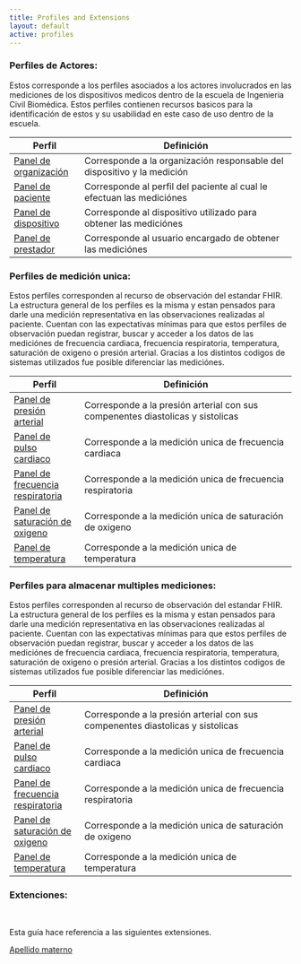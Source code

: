 ```yaml
---
title: Profiles and Extensions
layout: default
active: profiles
---
```

### Perfiles de Actores:

Estos corresponde a los perfiles asociados a los actores involucrados en las mediciones de los dispositivos medicos dentro de la escuela de Ingenieria Civil Biomédica. Estos perfiles contienen recursos basicos para la identificación de estos y su usabilidad en este caso de uso dentro de la escuela.
<br>

<div>
	<table class="grid">
		<thead>
			<tr>
			  <th width="25%">Perfil</th>
			  <th width="75%">Definición</th>
			</tr>
		</thead>
		<tbody>
			<tr>
			  <td><a href="StructureDefinition-CoreOrganizacionCl.html">Panel de organización</a></td>
			  <td>Corresponde a la organización responsable del dispositivo y la medición</td>
			</tr>
			<tr>
			  <td><a href="StructureDefinition-CorePacienteCl.html">Panel de paciente</a></td>
			  <td>Corresponde al perfil del paciente al cual le efectuan las mediciónes</td>
			</tr>
			<tr>
			  <td><a href="StructureDefinition-PerfilDispositivo.html">Panel de dispositivo</a></td>
			  <td>Corresponde al dispositivo utilizado para obtener las mediciónes</td>
			</tr>
			<tr>
			  <td><a href="StructureDefinition-CorePrestadorCl.html">Panel de prestador</a></td>
			  <td>Corresponde al usuario encargado de obtener las mediciónes</td>
			</tr>
		</tbody>
	</table>
</div>

### Perfiles de medición unica:

Estos perfiles corresponden al recurso de observación del estandar FHIR. La estructura general de los perfiles es la misma y estan pensados para darle una medición representativa en las observaciones realizadas al paciente. Cuentan con las expectativas mínimas para que estos perfiles de observación puedan registrar, buscar y acceder a los datos de las mediciónes de frecuencia cardiaca, frecuencia respiratoria, temperatura, saturación de oxigeno o presión arterial. Gracias a los distintos codigos de sistemas utilizados fue posible diferenciar las mediciónes.
<br>

<div>
	<table class="grid">
		<thead>
			<tr>
			  <th width="25%">Perfil</th>
			  <th width="75%">Definición</th>
			</tr>
		</thead>
		<tbody>
			<tr>
			  <td><a href="StructureDefinition-BiomedicaBP.html">Panel de presión arterial</a></td>
			  <td>Corresponde a la presión arterial con sus compenentes diastolicas y sistolicas</td>
			</tr>
			<tr>
			  <td><a href="StructureDefinition-BiomedicaHR.html">Panel de pulso cardiaco</a></td>
			  <td>Corresponde a la medición unica de frecuencia cardiaca</td>
			</tr>
			<tr>
			  <td><a href="StructureDefinition-BiomedicaRR.html">Panel de frecuencia respiratoria</a></td>
			  <td>Corresponde a la medición unica de frecuencia respiratoria</td>
			</tr>
            <tr>
			  <td><a href="StructureDefinition-BiomedicaSpO2.html">Panel de saturación de oxigeno</a></td>
			  <td>Corresponde a la medición unica de saturación de oxigeno</td>
			</tr>
            <tr>
			  <td><a href="StructureDefinition-BiomedicaT.html">Panel de temperatura</a></td>
			  <td>Corresponde a la medición unica de temperatura</td>
			</tr>
		</tbody>
	</table>
</div>

### Perfiles para almacenar multiples mediciones:

Estos perfiles corresponden al recurso de observación del estandar FHIR. La estructura general de los perfiles es la misma y estan pensados para darle una medición representativa en las observaciones realizadas al paciente. Cuentan con las expectativas mínimas para que estos perfiles de observación puedan registrar, buscar y acceder a los datos de las mediciónes de frecuencia cardiaca, frecuencia respiratoria, temperatura, saturación de oxigeno o presión arterial. Gracias a los distintos codigos de sistemas utilizados fue posible diferenciar las mediciónes.
<br>

<div>
	<table class="grid">
		<thead>
			<tr>
			  <th width="25%">Perfil</th>
			  <th width="75%">Definición</th>
			</tr>
		</thead>
		<tbody>
			<tr>
			  <td><a href="StructureDefinition-BiomedicaSBP.html">Panel de presión arterial</a></td>
			  <td>Corresponde a la presión arterial con sus compenentes diastolicas y sistolicas</td>
			</tr>
			<tr>
			  <td><a href="StructureDefinition-BiomedicaSHR.html">Panel de pulso cardiaco</a></td>
			  <td>Corresponde a la medición unica de frecuencia cardiaca</td>
			</tr>
			<tr>
			  <td><a href="StructureDefinition-BiomedicaSRR.html">Panel de frecuencia respiratoria</a></td>
			  <td>Corresponde a la medición unica de frecuencia respiratoria</td>
			</tr>
            <tr>
			  <td><a href="StructureDefinition-BiomedicaSSpO2.html">Panel de saturación de oxigeno</a></td>
			  <td>Corresponde a la medición unica de saturación de oxigeno</td>
			</tr>
            <tr>
			  <td><a href="StructureDefinition-BiomedicaST.html">Panel de temperatura</a></td>
			  <td>Corresponde a la medición unica de temperatura</td>
			</tr>
		</tbody>
	</table>
</div>

### Extenciones:
<br>

<div>
<p>Esta guía hace referencia a las siguientes extensiones.</p>
<p>
<a href="StructureDefinition-humanname-mothers-family.html">Apellido materno</a><br/>
</p>
</div>